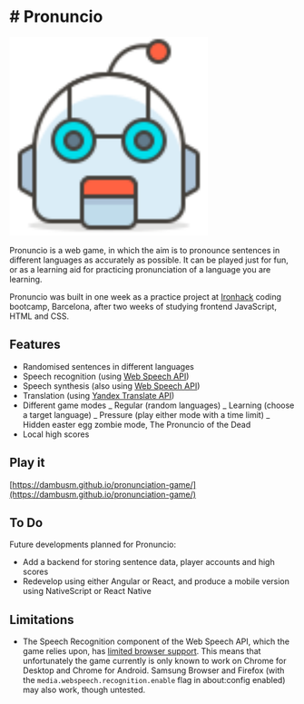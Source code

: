 # # Pronuncio

<img src="images/robot-face.svg" alt="Pronuncio robot" width="350" height="350">

Pronuncio is a web game, in which the aim is to pronounce sentences in different languages as accurately as possible. It can be played just for fun, or as a learning aid for practicing pronunciation of a language you are learning.

Pronuncio was built in one week as a practice project at [Ironhack](http://www.ironhack.com) coding bootcamp, Barcelona, after two weeks of studying frontend JavaScript, HTML and CSS.

## Features

- Randomised sentences in different languages
- Speech recognition (using [Web Speech API](https://developer.mozilla.org/en-US/docs/Web/API/Web_Speech_API))
- Speech synthesis (also using [Web Speech API](https://developer.mozilla.org/en-US/docs/Web/API/Web_Speech_API))
- Translation (using [Yandex Translate API](https://tech.yandex.com/translate/))
- Different game modes
  _ Regular (random languages)
  _ Learning (choose a target language)
  _ Pressure (play either mode with a time limit)
  _ Hidden easter egg zombie mode, The Pronuncio of the Dead
- Local high scores

## Play it

[https://dambusm.github.io/pronunciation-game/](https://dambusm.github.io/pronunciation-game/)

## To Do

Future developments planned for Pronuncio:

- Add a backend for storing sentence data, player accounts and high scores
- Redevelop using either Angular or React, and produce a mobile version using NativeScript or React Native

## Limitations

- The Speech Recognition component of the Web Speech API, which the game relies upon, has [limited browser support](https://www.caniuse.com/#feat=speech-recognition). This means that unfortunately the game currently is only known to work on Chrome for Desktop and Chrome for Android. Samsung Browser and Firefox (with the `media.webspeech.recognition.enable` flag in about:config enabled) may also work, though untested.
